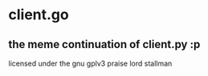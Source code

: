 # client.go

## the meme continuation of client.py :p

licensed under the gnu gplv3 praise lord stallman
